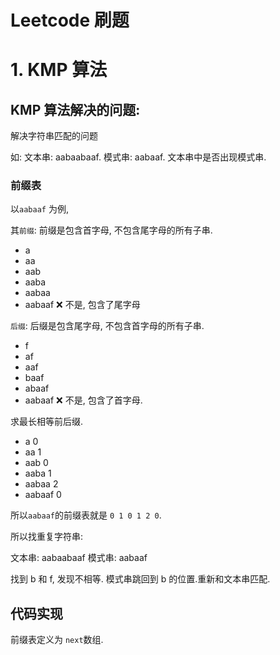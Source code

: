# Leetcode 刷题

# 1. KMP 算法

## KMP 算法解决的问题:

解决字符串匹配的问题

如: 文本串: aabaabaaf. 模式串: aabaaf. 文本串中是否出现模式串.

### 前缀表

以`aabaaf` 为例, 

其`前缀`: 前缀是包含首字母, 不包含尾字母的所有子串.

- a
- aa
- aab
- aaba
- aabaa
- aabaaf ❌ 不是, 包含了尾字母

`后缀`: 后缀是包含尾字母, 不包含首字母的所有子串.

- f
- af
- aaf
- baaf
- abaaf
- aabaaf ❌ 不是, 包含了首字母.

求最长相等前后缀.

- a      0
- aa     1
- aab    0
- aaba   1
- aabaa  2
- aabaaf 0

所以`aabaaf`的前缀表就是 `0 1 0 1 2 0`.

所以找重复字符串:

文本串:  aabaabaaf
模式串:  aabaaf

找到 b 和 f, 发现不相等. 模式串跳回到 b 的位置.重新和文本串匹配. 

## 代码实现

前缀表定义为 `next`数组.

